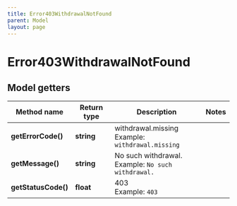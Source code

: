 ```yaml
---
title: Error403WithdrawalNotFound
parent: Model
layout: page
---
```


# Error403WithdrawalNotFound

## Model getters

Method name | Return type | Description | Notes
------------ | ------------- | ------------- | -------------
**getErrorCode()** | **string** | withdrawal.missing <br>Example: `withdrawal.missing` |
**getMessage()** | **string** | No such withdrawal. <br>Example: `No such withdrawal.` |
**getStatusCode()** | **float** | 403 <br>Example: `403` |


